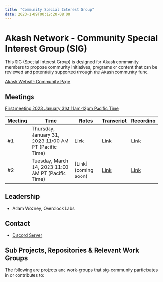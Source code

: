 ```yaml
---
title: "Community Special Interest Group"
date: 2023-1-09T00:19:20-08:00
---
```


# Akash Network - Community Special Interest Group (SIG)

This SIG (Special Interest Group) is designed for Akash community members to propose community initiatives, programs or content that can be reviewed and potentially supported through the Akash community fund.

[Akash Website Community Page](https://akash.network/community/)

## Meetings

[First meeting 2023 January 31st 11am-12pm Pacific Time](https://calendar.google.com/calendar/u/0?cid=Y18yNWU1ZTM3NDhlNGM0YWI3YTU1ZjQxZmJjNWViZWJjYzBhMDNiNDBmYjAyODc4NWYxNDE1OWJmYWViZWExMmUyQGdyb3VwLmNhbGVuZGFyLmdvb2dsZS5jb20)


| Meeting | Time | Notes | Transcript | Recording
| --- | --- | --- | --- | --- |
| #1 | Thursday, January 31, 2023 11:00 AM PT (Pacific Time) | [Link](https://github.com/akash-network/community/blob/main/sig-community/meetings/01-2023-01-31)  | [Link](https://github.com/akash-network/community/blob/main/sig-community/meetings/01-2023-01-31#transcript)  | [Link](https://fss4l23i24p6gntryybnqrr5mss4u2bhkutvcdq7avzexqhchida.arweave.net/LKXF62jXH-M2ccYC2EY9ZKXKaCdVJ1EOHwVyS8DiOgY) 
| #2 | Tuesday, March 14, 2023 11:00 AM PT (Pacific Time) | [Link](coming soon)  | [Link](https://docs.google.com/document/d/1wzR6XYawfVsOXk8N-_jKVOXMjg8S4BqzrEHoXwWnUag/edit?usp=sharing)  | [Link](https://drive.google.com/file/d/1rj4PqwVVr4n5OrIwBIRE1iJkuB_auS_Y/view?usp=sharing) 

## Leadership

- Adam Wozney, Overclock Labs

## Contact

- [Discord Server](https://discord.com/channels/747885925232672829/1062751882700918836/1067862809263751319)


## Sub Projects, Repositories & Relevant Work Groups

The following are projects and work-groups that sig-community participates in or contributes to:

